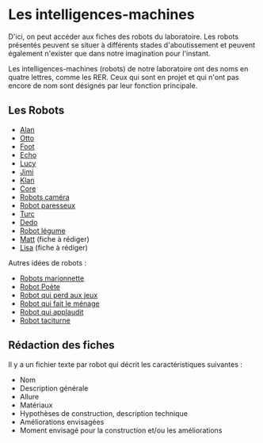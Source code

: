 Les intelligences-machines
==========================

D'ici, on peut accéder aux fiches des robots du laboratoire. Les robots présentés peuvent se situer à différents stades d'aboutissement et peuvent également n'exister que dans notre imagination pour l'instant.

Les intelligences-machines (robots) de notre laboratoire ont des noms en quatre lettres, comme les RER. Ceux qui sont en projet et qui n'ont pas encore de nom sont désignés par leur fonction principale.

Les Robots
----------

- [Alan](alan.md)
- [Otto](otto.md)
- [Foot](foot.md)
- [Echo](echo.md)
- [Lucy](lucy.md)
- [Jimi](jimi.md)
- [Klan](klan.md)
- [Core](core.md)
- [Robots caméra](robot-camera.md)
- [Robot paresseux](robot-paresseux.md)
- [Turc](turc.md)
- [Dedo](dedo.md)
- [Robot légume](robot-legume.md)
- [Matt](matt.md) (fiche à rédiger)
- [Lisa](lisa.md) (fiche à rédiger)

Autres idées de robots :


- [Robots marionnette](robots-marionnette.md)
- [Robot Poète](robot-poete.md)
- [Robot qui perd aux jeux](robot-qui-perd-aux-jeux.md)
- [Robot qui fait le ménage](robot-qui-fait-le-menage.md)
- [Robot qui applaudit](robot-qui-applaudit.md)
- [Robot taciturne](robot-taciturne.md)


Rédaction des fiches
---------------------

Il y a un fichier texte par robot qui décrit les caractéristiques suivantes :

- Nom 
- Description générale
- Allure
- Matériaux 
- Hypothèses de construction, description technique
- Améliorations envisagées
- Moment envisagé pour la construction et/ou les améliorations
